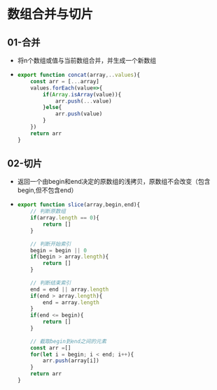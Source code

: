 # 数组合并与切片

## 01-合并

- 将n个数组或值与当前数组合并，并生成一个新数组

- ```js
  export function concat(array,..values){
      const arr = [...array]
      values.forEach(value=>{
          if(Array.isArray(value)){
              arr.push(...value)
          }else{
              arr.push(value)
          }
      })
      return arr
  }
  ```

## 02-切片

- 返回一个由begin和end决定的原数组的浅拷贝，原数组不会改变（包含begin,但不包含end）

- ```js
  export function slice(array,begin,end){
      // 判断原数组
      if(array.length == 0){
          return []
      }
      
      // 判断开始索引
      begin = begin || 0
      if(begin > array.length){
          return []
      }
      
      // 判断结束索引
      end = end || array.length
      if(end > array.length){
          end = array.length
      }
      if(end <= begin){
          return []
      }
      
      // 截取begin到end之间的元素
      const arr =[]
      for(let i = begin; i < end; i++){
          arr.push(array[i])
      }
      return arr
  }
  ```

  